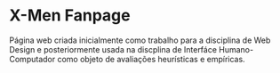 # X-Men Fanpage
Página web criada inicialmente como trabalho para a disciplina de Web Design e posteriormente usada na discplina de Interfáce Humano-Computador como objeto de avaliações heurísticas e empíricas.
